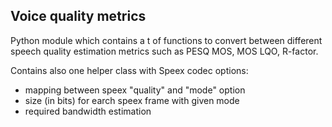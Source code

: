 Voice quality metrics
-----------------------

Python module which contains a t of functions to convert between different
speech quality estimation metrics such as PESQ MOS, MOS LQO, R-factor.

Contains also one helper class with Speex codec options:

  - mapping between speex "quality" and "mode" option
  - size (in bits) for earch speex frame with given mode
  - required bandwidth estimation
